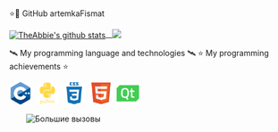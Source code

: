 ⭐🚀 GitHub artemkaFismat
</p>  

<a href="https://github.com/artemkaFismat">
<div align="left">
<a href="https://github.com/artemkaFismat/artemkaFismat">
  <img align="center" src="https://github-readme-stats.vercel.app/api?username=artemkaFismat&show_icons=true&include_all_commits=true&theme=radical" alt="TheAbbie's github stats" />&nbsp;&nbsp;
  <img align="top" src="https://github-readme-stats.vercel.app/api/top-langs/?username=artemkaFismat&layout=compact&theme=radical" />
</a>
</div>


<div align="top">
  <p>

🛰️ My programming language and technologies 🛰️             ⭐ My programming achievements ⭐

</p>
 
  <img align="top" src="https://github.com/devicons/devicon/blob/master/icons/cplusplus/cplusplus-original.svg" title="C++"  alt="c++" width="40" height="40"/>&nbsp;
  <img src="https://github.com/devicons/devicon/blob/master/icons/python/python-plain-wordmark.svg" title="Python"  alt="Python" width="40" height="40"/>&nbsp;
  <img src="https://github.com/devicons/devicon/blob/master/icons/css3/css3-plain-wordmark.svg"  title="CSS3" alt="CSS" width="40" height="40"/>&nbsp;
  <img src="https://github.com/devicons/devicon/blob/master/icons/html5/html5-original.svg" title="HTML5" alt="HTML" width="40" height="40"/>&nbsp;
  <img src="https://github.com/devicons/devicon/blob/master/icons/qt/qt-original.svg" title="Qt"  alt="Qt" width="40" height="40"/>&nbsp;
    <div style="margin-left: 30px; align: top;">
        <img src="https://static.tildacdn.com/tild3965-3332-4166-a331-  666634303334/Path_4_copy_1.svg" title="Большие вызовы" alt="Большие вызовы" width="70" height="40"/>&nbsp;
    </div>
</div>
